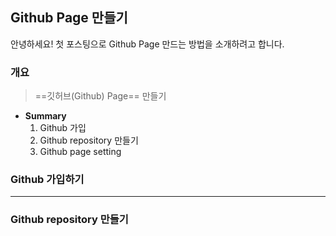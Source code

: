 ## Github Page 만들기


안녕하세요! 첫 포스팅으로 Github Page 만드는 방법을 소개하려고 합니다.

### 개요
> ==깃허브(Github) Page==  만들기
* **Summary**
	1. Github 가입
	2. Github repository 만들기
	3. Github page setting


### Github 가입하기
---



### Github repository 만들기


<!--stackedit_data:
eyJoaXN0b3J5IjpbMTUxNzQ0NzkzNSwyNjMyNDMzMjksMTQ3MD
E4MDc4M119
-->